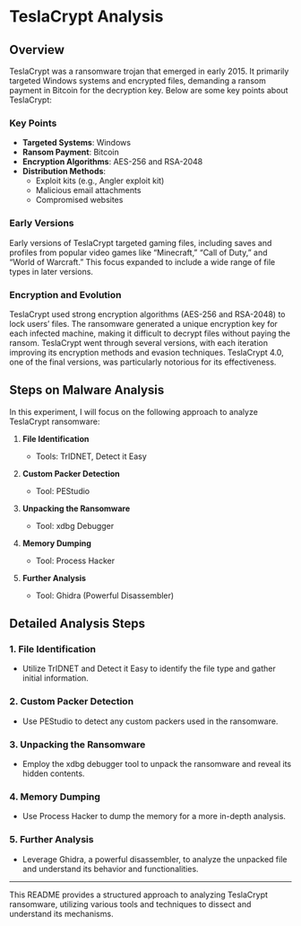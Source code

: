 # TeslaCrypt Analysis

## Overview

TeslaCrypt was a ransomware trojan that emerged in early 2015. It primarily targeted Windows systems and encrypted files, demanding a ransom payment in Bitcoin for the decryption key. Below are some key points about TeslaCrypt:

### Key Points

- **Targeted Systems**: Windows
- **Ransom Payment**: Bitcoin
- **Encryption Algorithms**: AES-256 and RSA-2048
- **Distribution Methods**: 
  - Exploit kits (e.g., Angler exploit kit)
  - Malicious email attachments
  - Compromised websites

### Early Versions

Early versions of TeslaCrypt targeted gaming files, including saves and profiles from popular video games like “Minecraft,” “Call of Duty,” and “World of Warcraft.” This focus expanded to include a wide range of file types in later versions.

### Encryption and Evolution

TeslaCrypt used strong encryption algorithms (AES-256 and RSA-2048) to lock users’ files. The ransomware generated a unique encryption key for each infected machine, making it difficult to decrypt files without paying the ransom. TeslaCrypt went through several versions, with each iteration improving its encryption methods and evasion techniques. TeslaCrypt 4.0, one of the final versions, was particularly notorious for its effectiveness.

## Steps on Malware Analysis

In this experiment, I will focus on the following approach to analyze TeslaCrypt ransomware:

1. **File Identification**
   - Tools: TrIDNET, Detect it Easy

2. **Custom Packer Detection**
   - Tool: PEStudio

3. **Unpacking the Ransomware**
   - Tool: xdbg Debugger

4. **Memory Dumping**
   - Tool: Process Hacker

5. **Further Analysis**
   - Tool: Ghidra (Powerful Disassembler)

## Detailed Analysis Steps

### 1. File Identification
- Utilize TrIDNET and Detect it Easy to identify the file type and gather initial information.

### 2. Custom Packer Detection
- Use PEStudio to detect any custom packers used in the ransomware.

### 3. Unpacking the Ransomware
- Employ the xdbg debugger tool to unpack the ransomware and reveal its hidden contents.

### 4. Memory Dumping
- Use Process Hacker to dump the memory for a more in-depth analysis.

### 5. Further Analysis
- Leverage Ghidra, a powerful disassembler, to analyze the unpacked file and understand its behavior and functionalities.

---

This README provides a structured approach to analyzing TeslaCrypt ransomware, utilizing various tools and techniques to dissect and understand its mechanisms.

